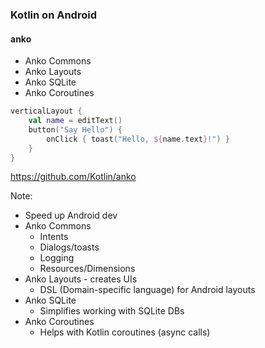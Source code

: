 ### Kotlin on Android
#### anko

+ Anko Commons
+ Anko Layouts
+ Anko SQLite
+ Anko Coroutines

```kotlin
verticalLayout {
    val name = editText()
    button("Say Hello") {
        onClick { toast("Hello, ${name.text}!") }
    }
}
```

https://github.com/Kotlin/anko

Note:
+ Speed up Android dev
+ Anko Commons
    + Intents
    + Dialogs/toasts
    + Logging
    + Resources/Dimensions
+ Anko Layouts  - creates UIs
    + DSL (Domain-specific language) for Android layouts
+ Anko SQLite
    + Simplifies working with SQLite DBs
+ Anko Coroutines
    + Helps with Kotlin coroutines (async calls)